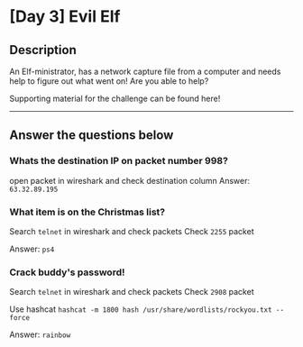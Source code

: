 # [Day 3] Evil Elf

## Description
An Elf-ministrator, has a network capture file from a computer and needs help to figure out what went on! Are you able to help?

Supporting material for the challenge can be found here! 

----

## Answer the questions below

### Whats the destination IP on packet number 998?
open packet in wireshark and check destination column
Answer: `63.32.89.195`

### What item is on the Christmas list?
Search `telnet` in wireshark and check packets
Check `2255` packet

Answer: `ps4`

### Crack buddy's password!
Search `telnet` in wireshark and check packets
Check `2908` packet

Use hashcat `hashcat -m 1800 hash /usr/share/wordlists/rockyou.txt --force`

Answer: `rainbow`
